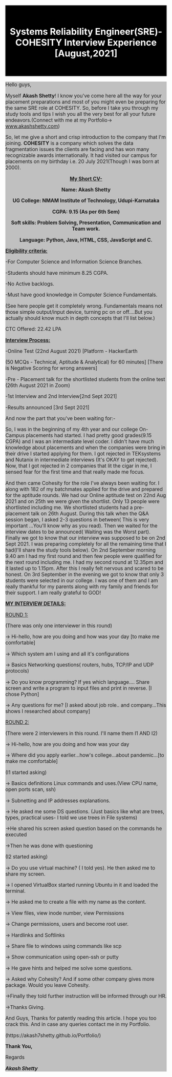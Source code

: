 <div style="background-color:black; color:black" >
<h2>Hope you enjoy as you read!</h2>
<div style="background-color:black; color:white">
<h1><center>Systems Reliability Engineer(SRE)- COHESITY Interview Experience [August,2021]</center></h1>
<div style="background-color:black; color:black" >
<h2>Please read everything carefully!</h2>
</div>
</div>
</div>
<div style="background-color:silver; font-size:110%">
<p > Hello guys, </p >
<p > Myself <b>Akash Shetty</b>! I know you've come here all the way for your placement preparations and most of you might even be preparing for the same SRE role at COHESITY. So, before I take you through my study tools and tips I wish you all the very best for all your future endeavors.(Connect with me at my Portfolio-> <a href="https://akash7shetty.github.io/Portfolio/">www.akashshetty.com</a>) </p >
<p > So, let me give a short and crisp introduction to the company that I'm joining. <b>COHESITY</b> is a company which solves the data fragmentation issues the clients are facing and has won many recognizable awards internationally. It had visited our campus for placements on my birthday i.e. 20 July 2021(Though I was born at 2000). </p >

<center><b ><u> My Short CV-</u> </b >
<p ><b> Name: Akash Shetty </p >
<p > UG College: NMAM Institute of Technology, Udupi-Karnataka </p >
<p > CGPA: 9.15 (As per 6th Sem)</p >
<p > Soft skills: Problem Solving, Presentation, Communication and Team work. </p >
<p > Language: Python, Java, HTML, CSS, JavaScript and C.</b> </p ></center>

<p ><b><u> Eligibility criteria: </u></b></p >
<p > -For Computer Science and Information Science Branches. </p >
<p > -Students should have minimum 8.25 CGPA. </p >
<p > -No Active backlogs. </p >
<p > -Must have good knowledge in Computer Science Fundamentals. </p >
<p > (See here people get it completely wrong. Fundamentals means not those simple output/input device, turning pc on or off....But you actually should know much in depth concepts that I'll list below.) </p >
<p > CTC Offered: 22.42 LPA </p >
<p ><b><u> Interview Process: </u></b></p >
<p > -Online Test (22nd August 2021) [Platform - HackerEarth </p >
<p > (50 MCQs - Technical, Aptitude &amp; Analytical) for 60 minutes] [There is Negative Scoring for wrong answers] </p >
<p > -Pre - Placement talk for the shortlisted students from the online test (26th August 2021 in Zoom) </p >
<p > -1st Interview and 2nd Interview[2nd Sept 2021] </p >
<p > -Results announced [3rd Sept 2021] </p >
<p > And now the part that you've been waiting for:- </p >
<p > So, I was in the beginning of my 4th year and our college On-Campus placements had started. I had pretty good grades(9.15 CGPA) and I was an intermediate level coder. I didn't have much knowledge about placements and when the companies were bring in their drive I started applying for them. I got rejected in TEKsystems and Nutanix in intermediate interviews (It's OKAY to get rejected). Now, that I got rejected in 2 companies that lit the cigar in me, I sensed fear for the first time and that really made me focus. </p >
<p > And then came Cohesity for the role I've always been waiting for. I along with 182 of my batchmates applied for the drive and prepared for the aptitude rounds. We had our Online aptitude test on 22nd Aug 2021 and on 25th we were given the shortlist. Only 13 people were shortlisted including me. We shortlisted students had a pre-placement talk on 26th August. During this talk when the Q&amp;A session began, I asked 2-3 questions in between( This is very important …You'll know why as you read). Then we waited for the interview dates to be announced( Waiting was the Worst part). Finally we got to know that our interview was supposed to be on 2nd Sept 2021. I was preparing completely for all the remaining time that I had(I'll share the study tools below). On 2nd September morning 9.40 am I had my first round and then few people were qualified for the next round including me. I had my second round at 12.35pm and it lasted up to 1.15pm. After this I really felt nervous and scared to be honest. On 3rd September in the evening we got to know that only 3 students were selected in our college. I was one of them and I am really thankful for my parents along with my family and friends for their support. I am really grateful to GOD! </p >
<p ><b><u> MY INTERVIEW DETAILS: </u></b></p >
<p ><u> ROUND 1: </u></p >
<p > (There was only one interviewer in this round) </p >
<p > -&gt; Hi-hello, how are you doing and how was your day [to make me comfortable] </p >
<p > -&gt; Which system am I using and all it's configurations </p >
<p > -&gt; Basics Networking questions( routers, hubs, TCP/IP and UDP protocols) </p >
<p > -&gt; Do you know programming? If yes which language.... Share screen and write a program to input files and print in reverse. [I chose Python] </p >
<p > -&gt; Any questions for me? [I asked about job role.. and company...This shows I researched about company] </p >
<p ><u> ROUND 2: </u></p >
<p > (There were 2 interviewers in this round. I'll name them I1 AND I2) </p >
<p > -&gt; Hi-hello, how are you doing and how was your day </p >
<p > -&gt; Where did you apply earlier...how's college...about pandemic...[to make me comfortable] </p >
<p > (I1 started asking) </p >
<p > -&gt; Basics definitions Linux commands and uses.(View CPU name, open ports scan, ssh) </p >
<p > -&gt; Subnetting and IP addresses explanations. </p >
<p > -&gt; He asked me some DS questions. (Just basics like what are trees, types, practical uses- I told we use trees in File systems) </p >
<p > -&gt;He shared his screen asked question based on the commands he executed </p >
<p > -&gt;Then he was done with questioning </p >
<p > (I2 started asking) </p >
<p > -&gt; Do you use virtual machine? ( I told yes). He then asked me to share my screen. </p >
<p > -&gt; I opened VirtualBox started running Ubuntu in it and loaded the terminal. </p >
<p > -&gt; He asked me to create a file with my name as the content. </p >
<p > -&gt; View files, view inode number, view Permissions </p >
<p > -&gt; Change permissions, users and become root user. </p >
<p > -&gt; Hardlinks and Softlinks </p >
<p > -&gt; Share file to windows using commands like scp </p >
<p > -&gt; Show communication using open-ssh or putty </p >
<p > -&gt; He gave hints and helped me solve some questions. </p >
<p > -&gt; Asked why Cohesity? And if some other company gives more package. Would you leave Cohesity. </p >
<p > -&gt;Finally they told further instruction will be informed through our HR. </p >
<p > -&gt;Thanks Giving. </p >
<p > And Guys, Thanks for patently reading this article. I hope you too crack this. And in case any queries contact me in my Portfolio. </p >
<p > (https://akash7shetty.github.io/Portfolio/) </p >
<p ><b> Thank You,</b> </p >
<p > Regards </p >
<p > <b><i> Akash Shetty </i><b>
